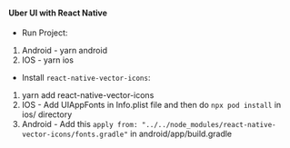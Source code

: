 #### Uber UI with React Native

* Run Project:

1. Android - yarn android
2. IOS - yarn ios

* Install `react-native-vector-icons`:

1. yarn add react-native-vector-icons
2. IOS - Add UIAppFonts in Info.plist file and then do `npx pod install` in ios/ directory
3. Android - Add this `apply from: "../../node_modules/react-native-vector-icons/fonts.gradle"` in android/app/build.gradle